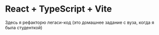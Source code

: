 # React + TypeScript + Vite

Здесь я рефакторю легаси-код (это домашнее задание с вуза, когда я была студенткой)
